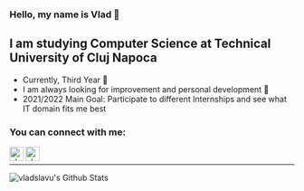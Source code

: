 ### Hello, my name is Vlad 👋

## I am studying Computer Science at Technical University of Cluj Napoca 

- Currently, Third Year 🏫
- I am always looking for improvement and personal development 📖
- 2021/2022 Main Goal: Participate to different Internships and see what IT domain fits me best

### You can connect with me:

[<img align="left" alt="vladslavu | LinkedIn" width="25px" src="https://cdn.jsdelivr.net/npm/simple-icons@v3/icons/linkedin.svg" />][linkedin]
[<img align="left" alt="vladslavu | Instagram" width="25px" src="https://cdn.jsdelivr.net/npm/simple-icons@v3/icons/instagram.svg" />][instagram]

<br />

---

<img align="left" alt="vladslavu's Github Stats" src="https://github-readme-stats.vercel.app/api?username=vladslavu&show_icons=true&hide_border=true" />


[linkedin]: https://www.linkedin.com/in/vlad-constantin-slavu-9a5a12220
[instagram]: https://www.instagram.com/vlad.slavu



